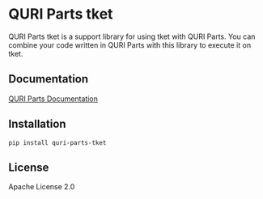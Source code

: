 # QURI Parts tket

QURI Parts tket is a support library for using tket with QURI Parts.
You can combine your code written in QURI Parts with this library to execute it on tket.

## Documentation

[QURI Parts Documentation](https://quri-parts.qunasys.com)

## Installation

```
pip install quri-parts-tket
```

## License

Apache License 2.0
